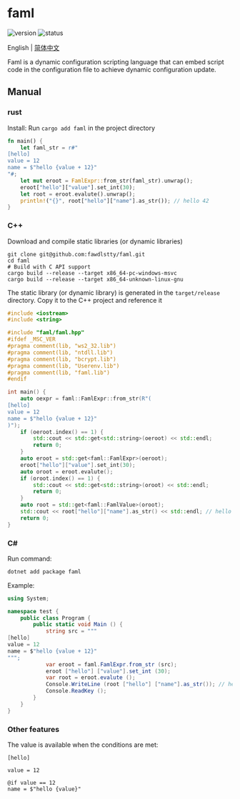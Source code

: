 # faml

![version](https://img.shields.io/badge/dynamic/toml?url=https%3A%2F%2Fraw.githubusercontent.com%2Ffawdlstty%2Ffaml%2Fmain%2FCargo.toml&query=package.version&label=version)
![status](https://img.shields.io/github/actions/workflow/status/fawdlstty/faml/rust.yml)

English | [简体中文](README.zh_CN.md)

Faml is a dynamic configuration scripting language that can embed script code in the configuration file to achieve dynamic configuration update.

## Manual

### rust

Install: Run `cargo add faml` in the project directory

```rust
fn main() {
    let faml_str = r#"
[hello]
value = 12
name = $"hello {value + 12}"
"#;
    let mut eroot = FamlExpr::from_str(faml_str).unwrap();
    eroot["hello"]["value"].set_int(30);
    let root = eroot.evalute().unwrap();
    println!("{}", root["hello"]["name"].as_str()); // hello 42
}
```

### C++

Download and compile static libraries (or dynamic libraries)

```shell
git clone git@github.com:fawdlstty/faml.git
cd faml
# Build with C API support
cargo build --release --target x86_64-pc-windows-msvc
cargo build --release --target x86_64-unknown-linux-gnu
```

The static library (or dynamic library) is generated in the `target/release` directory. Copy it to the C++ project and reference it

```cpp
#include <iostream>
#include <string>

#include "faml/faml.hpp"
#ifdef _MSC_VER
#pragma comment(lib, "ws2_32.lib")
#pragma comment(lib, "ntdll.lib")
#pragma comment(lib, "bcrypt.lib")
#pragma comment(lib, "Userenv.lib")
#pragma comment(lib, "faml.lib")
#endif

int main() {
    auto oexpr = faml::FamlExpr::from_str(R"(
[hello]
value = 12
name = $"hello {value + 12}"
)");
    if (oeroot.index() == 1) {
        std::cout << std::get<std::string>(oeroot) << std::endl;
        return 0;
    }
    auto eroot = std::get<faml::FamlExpr>(oeroot);
    eroot["hello"]["value"].set_int(30);
    auto oroot = eroot.evalute();
    if (oroot.index() == 1) {
        std::cout << std::get<std::string>(oroot) << std::endl;
        return 0;
    }
    auto root = std::get<faml::FamlValue>(oroot);
    std::cout << root["hello"]["name"].as_str() << std::endl; // hello 42
    return 0;
}
```

### C#

Run command:
```sh
dotnet add package faml
```

Example:
```csharp
using System;

namespace test {
    public class Program {
        public static void Main () {
            string src = """
[hello]
value = 12
name = $"hello {value + 12}"
""";
            var eroot = faml.FamlExpr.from_str (src);
            eroot ["hello"] ["value"].set_int (30);
            var root = eroot.evalute ();
            Console.WriteLine (root ["hello"] ["name"].as_str()); // hello 42
            Console.ReadKey ();
        }
    }
}
```

### Other features

The value is available when the conditions are met:

```faml
[hello]

value = 12

@if value == 12
name = $"hello {value}"
```